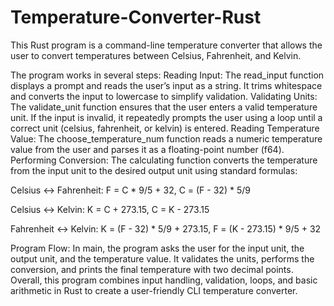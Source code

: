 # Temperature-Converter-Rust

This Rust program is a command-line temperature converter that allows the user to convert temperatures between Celsius, Fahrenheit, and Kelvin.

The program works in several steps:
Reading Input: The read_input function displays a prompt and reads the user’s input as a string. It trims whitespace and converts the input to lowercase to simplify validation.
Validating Units: The validate_unit function ensures that the user enters a valid temperature unit. If the input is invalid, it repeatedly prompts the user using a loop until a correct unit (celsius, fahrenheit, or kelvin) is entered.
Reading Temperature Value: The choose_temperature_num function reads a numeric temperature value from the user and parses it as a floating-point number (f64).
Performing Conversion: The calculating function converts the temperature from the input unit to the desired output unit using standard formulas:

Celsius ↔ Fahrenheit: F = C * 9/5 + 32, C = (F - 32) * 5/9

Celsius ↔ Kelvin: K = C + 273.15, C = K - 273.15

Fahrenheit ↔ Kelvin: K = (F - 32) * 5/9 + 273.15, F = (K - 273.15) * 9/5 + 32

Program Flow: In main, the program asks the user for the input unit, the output unit, and the temperature value. It validates the units, performs the conversion, and prints the final temperature with two decimal points.
Overall, this program combines input handling, validation, loops, and basic arithmetic in Rust to create a user-friendly CLI temperature converter.
